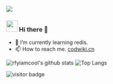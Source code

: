 ![](https://github.com/rfyiamcool/rfyiamcool/blob/master/header.png)
### <img src="https://emojis.slackmojis.com/emojis/images/1531849430/4246/blob-sunglasses.gif?1531849430" width="30"/> Hi there 👋
<!--
**MilkyMoon/MilkyMoon** is a ✨ _special_ ✨ repository because its `README.md` (this file) appears on your GitHub profile.

Here are some ideas to get you started:

- 🔭 I’m currently working on ...
- 🌱 I’m currently learning ...
- 👯 I’m looking to collaborate on ...
- 🤔 I’m looking for help with ...
- 💬 Ask me about ...
- 📫 How to reach me. [codwiki.cn](https://codwiki.cn)
- 😄 Pronouns: ...
- ⚡ Fun fact: ...
-->

- 🌱 I’m currently learning redis.
- 📫 How to reach me. [codwiki.cn](https://codwiki.cn)

![rfyiamcool's github stats](https://github-readme-stats.vercel.app/api?username=MilkyMoon&show_icons=true&count_private=true&line_height=40&hide_border=true&theme=vue)
![Top Langs](https://github-readme-stats-git-masterrstaa-rickstaa.vercel.app/api/top-langs/?username=MilkyMoon&hide=html,css&hide_border=true&theme=vue)

<img src="https://visitor-badge.laobi.icu/badge?page_id=MilkyMoon.MilkyMoon" alt="visitor badge"/> 

